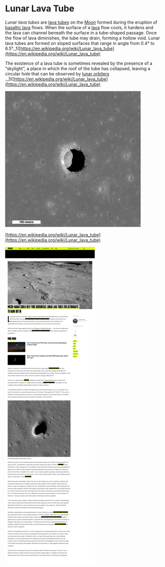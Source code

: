 # Lunar Lava Tube

*Lunar lava tubes* are  [lava tubes](https://en.wikipedia.org/wiki/Lava_tubes)  on the  [Moon](https://en.wikipedia.org/wiki/Moon)  formed during the eruption of  [basaltic lava](https://en.wikipedia.org/wiki/Basalt)  flows. When the surface of a  [lava](https://en.wikipedia.org/wiki/Lava)  flow cools, it hardens and the lava can channel beneath the surface in a tube-shaped passage. Once the flow of lava diminishes, the tube may drain, forming a hollow void. Lunar lava tubes are formed on sloped surfaces that range in angle from 0.4° to 6.5°._1([https://en.wikipedia.org/wiki/Lunar_lava_tube](https://en.wikipedia.org/wiki/Lunar_lava_tube)

The existence of a lava tube is sometimes revealed by the presence of a “skylight”, a place in which the roof of the tube has collapsed, leaving a circular hole that can be observed by  [lunar orbiters](https://en.wikipedia.org/wiki/Lunar_orbiter) ._3([https://en.wikipedia.org/wiki/Lunar_lava_tube](https://en.wikipedia.org/wiki/Lunar_lava_tube)

![Mare_Tranquillitatis_pit_crater.jpeg.png](Lunar%20Lava%20Tube.assets/Mare_Tranquillitatis_pit_crater.jpeg.png)

[https://en.wikipedia.org/wiki/Lunar_lava_tube](https://en.wikipedia.org/wiki/Lunar_lava_tube)

![Untitled.png](Lunar%20Lava%20Tube.assets/Untitled.png)

